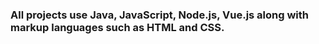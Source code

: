 <h3> All projects use Java, JavaScript, Node.js, Vue.js along with markup languages such as HTML and CSS.</h3>
